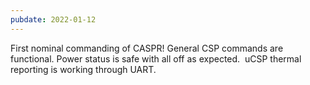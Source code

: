 ```yaml
---
pubdate: 2022-01-12
---
```


First nominal commanding of CASPR! General CSP commands are functional. Power status is safe with all off as expected.  uCSP thermal reporting is working through UART.
